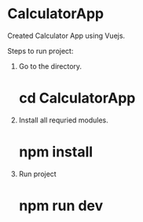 # CalculatorApp
Created Calculator App using Vuejs.

Steps to run project:

1. Go to the directory.
     # cd CalculatorApp
   
2. Install all requried modules.
     # npm install

3. Run project
    # npm run dev
